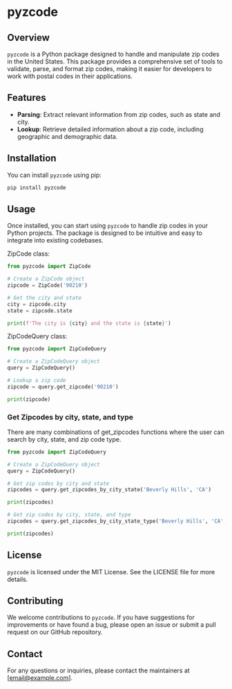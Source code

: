 # pyzcode

## Overview

`pyzcode` is a Python package designed to handle and manipulate zip codes in the United States. This package provides a comprehensive set of tools to validate, parse, and format zip codes, making it easier for developers to work with postal codes in their applications.

## Features

- **Parsing**: Extract relevant information from zip codes, such as state and city.
- **Lookup**: Retrieve detailed information about a zip code, including geographic and demographic data.

## Installation

You can install `pyzcode` using pip:

```sh
pip install pyzcode
```

## Usage

Once installed, you can start using `pyzcode` to handle zip codes in your Python projects. The package is designed to be intuitive and easy to integrate into existing codebases.

ZipCode class:

```python
from pyzcode import ZipCode

# Create a ZipCode object
zipcode = ZipCode('90210')

# Get the city and state
city = zipcode.city
state = zipcode.state

print(f'The city is {city} and the state is {state}')
```

ZipCodeQuery class:

```python
from pyzcode import ZipCodeQuery

# Create a ZipCodeQuery object
query = ZipCodeQuery()

# Lookup a zip code
zipcode = query.get_zipcode('90210')

print(zipcode)
```

### Get Zipcodes by city, state, and type

There are many combinations of get_zipcodes functions where the user can search by city, state, and zip code type.

```python
from pyzcode import ZipCodeQuery

# Create a ZipCodeQuery object
query = ZipCodeQuery()

# Get zip codes by city and state
zipcodes = query.get_zipcodes_by_city_state('Beverly Hills', 'CA')

print(zipcodes)

# Get zip codes by city, state, and type
zipcodes = query.get_zipcodes_by_city_state_type('Beverly Hills', 'CA', 'Standard')

print(zipcodes)
```

## License

`pyzcode` is licensed under the MIT License. See the LICENSE file for more details.

## Contributing

We welcome contributions to `pyzcode`. If you have suggestions for improvements or have found a bug, please open an issue or submit a pull request on our GitHub repository.

## Contact

For any questions or inquiries, please contact the maintainers at [email@example.com].
